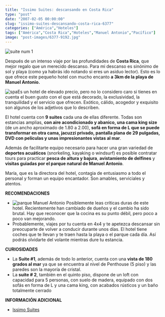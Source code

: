```yaml
---
title: "Issimo Suites: descansando en Costa Rica"
type: "post"
date: "2007-02-05 00:00:00"
slug: "issimo-suites-descansando-costa-rica-6377"
categories: ["América","Hoteles"]
tags: ["América","Costa Rica","Hoteles","Manuel Antonio","Pacífico"]
image: "post-images/6377-9192.jpg"
---
```


![suite num 1](post-images/6377-9192.jpg "suite num 1")

Después de un intenso viaje por las profundidades de **Costa Rica**, que mejor regalo que un merecido descanso. Para mi descanso es sinónimo de sol y playa (como ya habrás ido notando si eres un asiduo lector). Esto es lo que ofrece este pequeño hotel con mucho encanto **a 3km de la playa de Manuel Antonio.**

![spa](post-images/6377-9191.jpg "spa")Es un hotel de elevado precio, pero no lo considero caro si tienes en cuenta el buen gusto con el que está decorado, la exclusividad, la tranquilidad y el servicio que ofrecen. Exótico, cálido, acogedor y exquisito son algunos de los adjetivos que lo describen.

El hotel cuenta con **9 suites** cada una de ellas diferente. Todas son estancias amplias, **con aire acondicionado y abanico, una cama king size** (de un ancho aproximado de 1.80 a 2.00), **sofá en forma de L que se puede transformar en otra cama, jacuzzi privado, pantalla plana de 29 pulgadas, DVD con películas y unas impresionantes vistas al mar**.

Además de facilitarte equipo necesario para hacer una gran variedad de **deportes acuáticos** (snorkeling, kayaking o windsurf) es posible contratar tours para practicar **pesca de altura y bajura**, **avistamiento de delfines** y **visitas guiadas por el parque natural de Manuel Antonio**.

María, que es la directora del hotel, contagia de entusiasmo a todo el personal y forman un equipo encantador. Son amables, serviciales y atentos.

**RECOMENDACIONES**

- ![parque Manuel Antonio](post-images/6377-9188.jpg "parque Manuel Antonio") Posiblemente leas críticas duras de este hotel. Recientemente han cambiado de dueños y el cambio ha sido brutal. Hay que reconocer que la cocina es su punto débil, pero poco a poco van mejorando.
- Probablemente, viajes por tu cuenta en 4x4 y te apetezca descansar sin preocuparte de volver a conducir durante unos días. El hotel tiene coches que te llevan y te traen hasta la playa o el parque cada día. Así podrás olvidarte del volante mientras dure tu estancia.

**CURIOSIDADES**

- La **Suite #1**, además de todo lo anterior, cuenta con una **vista de 180 grados al mar** ya que se encuentra al nivel de Penthouse (5 piso) y las paredes son la mayoría de cristal.
- La **suite # 2**, también en el quinto piso, dispone de un loft con capacidad para 5 personas, con suelo de madera, equipado con dos sofás en forma de L y una cama king, con acabados rústicos y un baño totalmente cerrado

**INFORMACIÓN ADICIONAL**

- [Issimo Suites](http://www.issimosuites.com/ "http://www.issimosuites.com/")